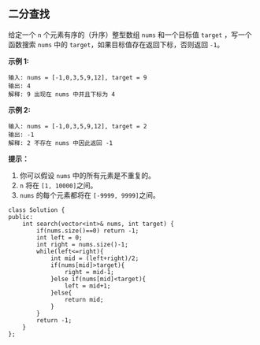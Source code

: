 ##  二分查找

给定一个 `n` 个元素有序的（升序）整型数组 `nums` 和一个目标值 `target` ，写一个函数搜索 `nums` 中的 `target`，如果目标值存在返回下标，否则返回 `-1`。


**示例 1:**

```
输入: nums = [-1,0,3,5,9,12], target = 9
输出: 4
解释: 9 出现在 nums 中并且下标为 4
```

**示例 2:**

```
输入: nums = [-1,0,3,5,9,12], target = 2
输出: -1
解释: 2 不存在 nums 中因此返回 -1
```

 

**提示：**

1. 你可以假设 `nums` 中的所有元素是不重复的。
2. `n` 将在 `[1, 10000]`之间。
3. `nums` 的每个元素都将在 `[-9999, 9999]`之间。

```
class Solution {
public:
    int search(vector<int>& nums, int target) {
        if(nums.size()==0) return -1;
        int left = 0;
        int right = nums.size()-1;
        while(left<=right){
            int mid = (left+right)/2;
            if(nums[mid]>target){
                right = mid-1;
            }else if(nums[mid]<target){
                left = mid+1;
            }else{
                return mid;
            }
        }
        return -1;
    }
};
```

